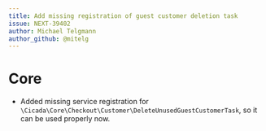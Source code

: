 ```yaml
---
title: Add missing registration of guest customer deletion task
issue: NEXT-39402
author: Michael Telgmann
author_github: @mitelg
---
```

# Core
* Added missing service registration for `\Cicada\Core\Checkout\Customer\DeleteUnusedGuestCustomerTask`, so it can be used properly now.
